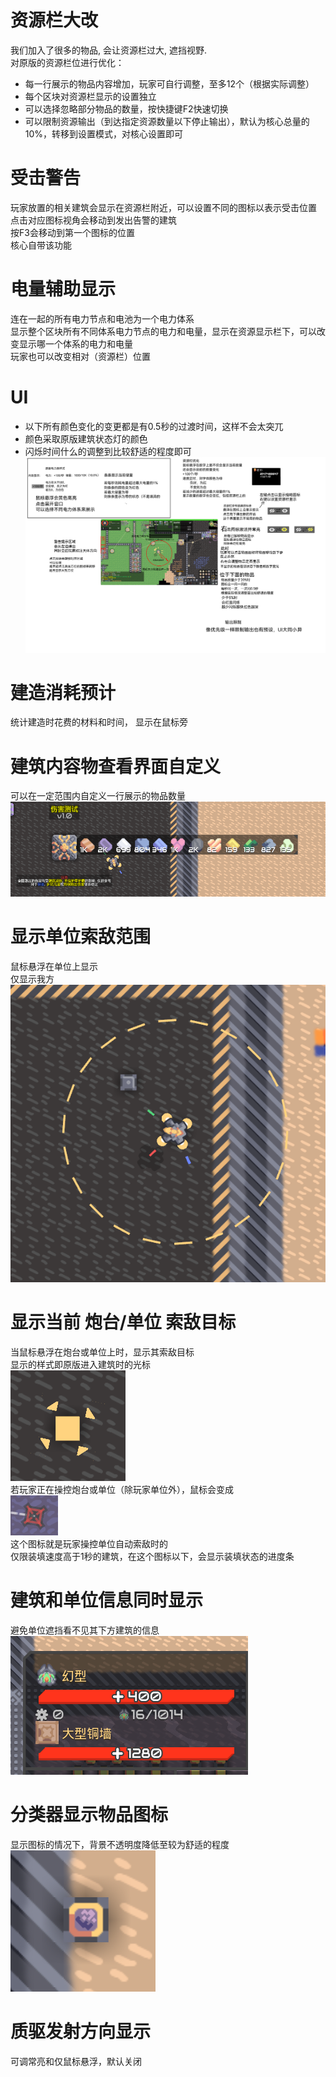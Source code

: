 
# 资源栏大改
我们加入了很多的物品, 会让资源栏过大, 遮挡视野.  
对原版的资源栏位进行优化：  
- 每一行展示的物品内容增加，玩家可自行调整，至多12个（根据实际调整）
- 每个区块对资源栏显示的设置独立
- 可以选择忽略部分物品的数量，按快捷键F2快速切换
- 可以限制资源输出（到达指定资源数量以下停止输出），默认为核心总量的10%，转移到设置模式，对核心设置即可
# 受击警告
玩家放置的相关建筑会显示在资源栏附近，可以设置不同的图标以表示受击位置  
点击对应图标视角会移动到发出告警的建筑  
按F3会移动到第一个图标的位置  
核心自带该功能
# 电量辅助显示
连在一起的所有电力节点和电池为一个电力体系  
显示整个区块所有不同体系电力节点的电力和电量，显示在资源显示栏下，可以改变显示哪一个体系的电力和电量  
玩家也可以改变相对（资源栏）位置
# UI
- 以下所有颜色变化的变更都是有0.5秒的过渡时间，这样不会太突兀  
- 颜色采取原版建筑状态灯的颜色  
- 闪烁时间什么的调整到比较舒适的程度即可  
![alt text](1724326277876.png)
# 建造消耗预计
统计建造时花费的材料和时间，
显示在鼠标旁
# 建筑内容物查看界面自定义
可以在一定范围内自定义一行展示的物品数量  
![alt text](04269cb0-6283-47ae-b4a1-137e0e95e36e.png)
# 显示单位索敌范围
鼠标悬浮在单位上显示  
仅显示我方  
![alt text](QQ_1724345682309.png)
# 显示当前 炮台/单位 索敌目标
当鼠标悬浮在炮台或单位上时，显示其索敌目标  
显示的样式即原版进入建筑时的光标  
![alt text](56eeb5e0-b4fd-4659-a3d1-3cea0958b515.png)  
若玩家正在操控炮台或单位（除玩家单位外），鼠标会变成  
![alt text](4db871e7-6058-475d-ba5f-6e964b1dbe1f.png)  
这个图标就是玩家操控单位自动索敌时的  
仅限装填速度高于1秒的建筑，在这个图标以下，会显示装填状态的进度条
# 建筑和单位信息同时显示
避免单位遮挡看不见其下方建筑的信息  
![alt text](QQ_1724345886888.png)
# 分类器显示物品图标
显示图标的情况下，背景不透明度降低至较为舒适的程度  
![alt text](QQ_1724348478283.png)
# 质驱发射方向显示
可调常亮和仅鼠标悬浮，默认关闭
# 

